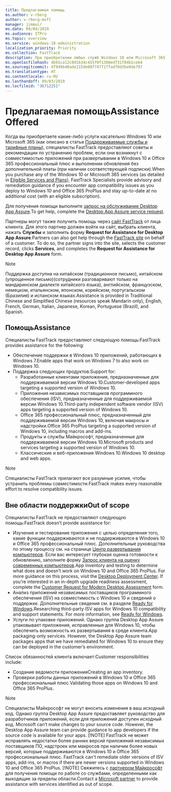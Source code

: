 ```yaml
---
title: Предлагаемая помощь
ms.author: v-rberg
author: v-rberg-msft
manager: jimmuir
ms.date: 09/04/2019
ms.audience: ITPro
ms.topic: overview
ms.service: windows-10-administration
localization_priority: Priority
ms.collection: FastTrack
description: При приобретении любых служб Windows 10 или Microsoft 365 специалисты FastTrack предоставляют советы и рекомендации по устранению проблем при развертывании Windows 10 и Office 365 профессиональный плюс и по своевременному обновлению без дополнительной платы (при наличии соответствующей подписки).
ms.openlocfilehash: 4b91ca12c891634c455f0f1308edf31f04b1ceb4
ms.sourcegitcommit: df949b40ade215de00f74771ffadf0d3be0de797
ms.translationtype: HT
ms.contentlocale: ru-RU
ms.lasthandoff: 09/03/2019
ms.locfileid: "36712251"
---
```

# <a name="assistance-offered"></a><span data-ttu-id="e8e86-103">Предлагаемая помощь</span><span class="sxs-lookup"><span data-stu-id="e8e86-103">Assistance Offered</span></span>  

<span data-ttu-id="e8e86-104">Когда вы приобретаете какие-либо услуги касательно Windows 10 или Microsoft 365 (как описано в статье [Поддерживаемые службы и тарифные планы](M365-eligible-services-and-plans.md)), специалисты FastTrack предоставляют советы и рекомендации по устранению проблем, если они возникнут с совместимостью приложений при развертывании в Windows 10 и Office 365 профессиональный плюс и выполнении обновления без дополнительной платы (при наличии соответствующей подписки).</span><span class="sxs-lookup"><span data-stu-id="e8e86-104">When you purchase any of the Windows 10 or Microsoft 365 services (as detailed in [Eligible Services and Plans](M365-eligible-services-and-plans.md)), FastTrack Specialists provide advisory and remediation guidance if you encounter app compatibility issues as you deploy to Windows 10 and Office 365 ProPlus and stay up-to-date at no additional cost (with an eligible subscription).</span></span>

<span data-ttu-id="e8e86-105">Для получения помощи выполните [запрос на обслуживание Desktop App Assure](https://go.microsoft.com/fwlink/?linkid=2022721).</span><span class="sxs-lookup"><span data-stu-id="e8e86-105">To get help, complete the [Desktop App Assure service request](https://go.microsoft.com/fwlink/?linkid=2022721).</span></span>

<span data-ttu-id="e8e86-p101">Партнеры могут также получить помощь через [сайт FastTrack](https://go.microsoft.com/fwlink/?linkid=780698) от лица клиента. Для этого партнер должен войти на сайт, выбрать клиента, нажать **Службы** и заполнить форму **Request for Assistance for Desktop App Assure**.</span><span class="sxs-lookup"><span data-stu-id="e8e86-p101">Partners can also get help through the [FastTrack site](https://go.microsoft.com/fwlink/?linkid=780698) on behalf of a customer. To do so, the partner signs into the site, selects the customer record, clicks **Services**, and completes the **Request for Assistance for Desktop App Assure** form.</span></span>

> [!NOTE]
> <span data-ttu-id="e8e86-108">Поддержка доступна на китайском (традиционное письмо), китайском (упрощенное письмо)(сотрудники разговаривают только на мандаринском диалекте китайского языка), английском, французском, немецком, итальянском, японском, корейском, португальском (Бразилия) и испанском языках.</span><span class="sxs-lookup"><span data-stu-id="e8e86-108">Assistance is provided in Traditional Chinese and Simplified Chinese (resources speak Mandarin only), English, French, German, Italian, Japanese, Korean, Portuguese (Brazil), and Spanish.</span></span> 

## <a name="assistance"></a><span data-ttu-id="e8e86-109">Помощь</span><span class="sxs-lookup"><span data-stu-id="e8e86-109">Assistance</span></span>

<span data-ttu-id="e8e86-110">Специалисты FastTrack предоставляют следующую помощь:</span><span class="sxs-lookup"><span data-stu-id="e8e86-110">FastTrack provides assistance for the following:</span></span>
- <span data-ttu-id="e8e86-111">Обеспечение поддержки в Windows 10 приложений, работающих в Windows 7.</span><span class="sxs-lookup"><span data-stu-id="e8e86-111">Enable apps that work on Windows 7 to also work on Windows 10.</span></span>
- <span data-ttu-id="e8e86-112">Поддержка следующих продуктов:</span><span class="sxs-lookup"><span data-stu-id="e8e86-112">Support for:</span></span>
    - <span data-ttu-id="e8e86-113">Разработанные клиентами приложения, предназначенные для поддерживаемой версии Windows 10.</span><span class="sxs-lookup"><span data-stu-id="e8e86-113">Customer-developed apps targeting a supported version of Windows 10.</span></span>
    - <span data-ttu-id="e8e86-114">Приложения независимых поставщиков программного обеспечения (ISV), предназначенные для поддерживаемой версии Windows 10.</span><span class="sxs-lookup"><span data-stu-id="e8e86-114">Third-party independent software vendor (ISV) apps targeting a supported version of Windows 10.</span></span>
    - <span data-ttu-id="e8e86-115">Office 365 профессиональный плюс, предназначенный для поддерживаемой версии Windows 10, включая макросы и надстройки.</span><span class="sxs-lookup"><span data-stu-id="e8e86-115">Office 365 ProPlus targeting a supported version of Windows 10, including macros and add-ins.</span></span>
    - <span data-ttu-id="e8e86-116">Продукты и службы Майкрософт, предназначенные для поддерживаемой версии Windows 10.</span><span class="sxs-lookup"><span data-stu-id="e8e86-116">Microsoft products and services targeting a supported version of Windows 10.</span></span>
    - <span data-ttu-id="e8e86-117">Классические и веб-приложения Windows 10.</span><span class="sxs-lookup"><span data-stu-id="e8e86-117">Windows 10 desktop and web apps.</span></span>
> [!NOTE]
> <span data-ttu-id="e8e86-118">Специалисты FastTrack прилагают все разумные усилия, чтобы устранить проблемы совместимости.</span><span class="sxs-lookup"><span data-stu-id="e8e86-118">FastTrack makes every reasonable effort to resolve compatibility issues.</span></span> 

## <a name="out-of-scope"></a><span data-ttu-id="e8e86-119">Вне области поддержки</span><span class="sxs-lookup"><span data-stu-id="e8e86-119">Out of scope</span></span>

<span data-ttu-id="e8e86-120">Специалисты FastTrack не предоставляют следующую помощь:</span><span class="sxs-lookup"><span data-stu-id="e8e86-120">FastTrack doesn’t provide assistance for:</span></span>
- <span data-ttu-id="e8e86-p102">Изучение и тестирование приложения с целью определения того, какие функции поддерживаются и не поддерживаются в Windows 10 и Office 365 профессиональный плюс. Дополнительные руководства по этому процессу см. на странице [Центр развертывания компьютеров](https://go.microsoft.com/fwlink/?linkid=2080140). Если вас интересует глубокая оценка готовности к обновлению, заполните форму [Запрос клиента на оценку современных компьютеров](https://go.microsoft.com/fwlink/?linkid=2053818).</span><span class="sxs-lookup"><span data-stu-id="e8e86-p102">App inventory and testing to determine what does and doesn’t work on Windows 10 and Office 365 ProPlus. For more guidance on this process, visit the [Desktop Deployment Center](https://go.microsoft.com/fwlink/?linkid=2080140). If you’re interested in an in-depth upgrade readiness assessment, complete the [Customer Request for Modern Desktop Assessment](https://go.microsoft.com/fwlink/?linkid=2053818) form.</span></span>
- <span data-ttu-id="e8e86-p103">Анализ приложений независимых поставщиков программного обеспечения (ISV) на совместимость с Windows 10 и сведений о поддержке. Дополнительные сведения см. в разделе [Ready for Windows](https://go.microsoft.com/fwlink/?linkid=2054580).</span><span class="sxs-lookup"><span data-stu-id="e8e86-p103">Researching third-party ISV apps for Windows 10 compatibility and support statements. For more information, see [Ready for Windows](https://go.microsoft.com/fwlink/?linkid=2054580).</span></span>
- <span data-ttu-id="e8e86-p104">Услуги по упаковке приложений. Однако группа Desktop App Assure упаковывает приложения, исправленные для Windows 10, чтобы обеспечить возможность их развертывания в среде клиента.</span><span class="sxs-lookup"><span data-stu-id="e8e86-p104">App packaging-only services. However, the Desktop App Assure team packages apps that we have remediated for Windows 10 to ensure they can be deployed in the customer’s environment.</span></span>

<span data-ttu-id="e8e86-128">Список обязанностей клиента включает:</span><span class="sxs-lookup"><span data-stu-id="e8e86-128">Customer responsibilities include:</span></span>
- <span data-ttu-id="e8e86-129">Создание ведомости приложения</span><span class="sxs-lookup"><span data-stu-id="e8e86-129">Creating an app inventory.</span></span>
- <span data-ttu-id="e8e86-130">Проверки работы данных приложений в Windows 10 и Office 365 профессиональный плюс.</span><span class="sxs-lookup"><span data-stu-id="e8e86-130">Validating those apps on Windows 10 and Office 365 ProPlus.</span></span>
> [!NOTE]
> <span data-ttu-id="e8e86-p105">Специалисты Майкрософт не могут вносить изменения в ваш исходный код. Однако группа Desktop App Assure предоставляет руководство для разработчиков приложений, если для приложений доступен исходный код. </span><span class="sxs-lookup"><span data-stu-id="e8e86-p105">Microsoft can’t make changes to your source code. However, the Desktop App Assure team can provide guidance to app developers if the source code is available for your apps. </span></span>[!NOTE]
> <span data-ttu-id="e8e86-p106">FastTrack не может исправлять недостатки более ранних версий приложений независимых поставщиков ПО, надстроек или макросов при наличии более новых версий, которые поддерживаются в Windows 10 и Office 365 профессиональный плюс. </span><span class="sxs-lookup"><span data-stu-id="e8e86-p106">FastTrack can't remediate older versions of ISV apps, add-ins, or macros if there are newer versions supported in Windows 10 and Office 365 ProPlus. </span></span>[!NOTE]
> <span data-ttu-id="e8e86-134">Свяжитесь с [партнером Майкрософт](https://go.microsoft.com/fwlink/?linkid=2080150) для получения помощи по работе со службами, определенными как выходящие за пределы области.</span><span class="sxs-lookup"><span data-stu-id="e8e86-134">Contact a [Microsoft partner](https://go.microsoft.com/fwlink/?linkid=2080150) to provide assistance with services identified as out of scope.</span></span>

